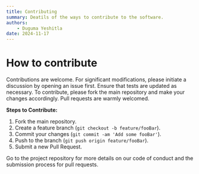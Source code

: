 ```yaml
---
title: Contributing
summary: Deatils of the ways to contribute to the software.
authors:
    - Duguma Yeshitla
date: 2024-11-17
---
```


# How to contribute
Contributions are welcome. For significant modifications, please initiate a discussion by opening an issue first.
Ensure that tests are updated as necessary. To contribute, please fork the main repository and make your changes accordingly.
Pull requests are warmly welcomed.

**Steps to Contribute:**

1. Fork the main repository.
2. Create a feature branch (`git checkout -b feature/fooBar`).
3. Commit your changes (`git commit -am 'Add some fooBar'`).
4. Push to the branch (`git push origin feature/fooBar`).
5. Submit a new Pull Request.

Go to the project repository for more details on our code of conduct and the submission process for pull requests.